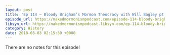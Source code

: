 ```yaml
---
layout: post
title: 'Ep 114 – Bloody Brigham’s Mormon Theocracy with Will Bagley pt.2'
episode_url: https://nakedmormonismpodcast.com/episode-114-bloody-brighams-mormon-theocracy-will-bagley-pt-2/
libsyn_url: https://nakedmormonismpodcast.libsyn.com/ep-114-bloody-brighams-mormon-theocracy-with-will-bagley-pt2
category: History
date: 2018-08-03 02:15:50 +0000
---
```


There are no notes for this episode!
